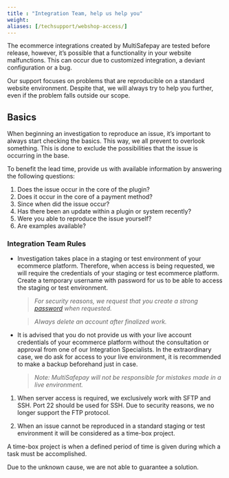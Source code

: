 ```yaml
---
title : "Integration Team, help us help you"
weight:
aliases: [/techsupport/webshop-access/]
---
```


The ecommerce integrations created by MultiSafepay are tested before release, however, it’s possible that a functionality in your website malfunctions. This can occur due to customized integration, a deviant configuration or a bug.

Our support focuses on problems that are reproducible on a standard website environment. Despite that, we will always try to help you further, even if the problem falls outside our scope.

## Basics 
When beginning an investigation to reproduce an issue, it’s important to always start checking the basics. This way, we all prevent to overlook something. This is done to exclude the possibilities that the issue is occurring in the base.

To benefit the lead time, provide us with available information by answering the following questions:

1. Does the issue occur in the core of the plugin?
2. Does it occur in the core of a payment method?
3. Since when did the issue occur?
4. Has there been an update within a plugin or system recently?
5. Were you able to reproduce the issue yourself?
6. Are examples available?

### Integration Team Rules


* Investigation takes place in a staging or test environment of your ecommerce platform. Therefore, when access is being requested, we will require the credentials of your staging or test ecommerce platform. Create a temporary username with password for us to be able to access the staging or test environment.  

   >_For security reasons, we request that you create a strong [password](https://www.lastpass.com/nl/password-generator) when requested._

   >_Always delete an account after finalized work._

* It is advised that you do not provide us with your live account credentials of your ecommerce platform without the consultation or approval from one of our Integration Specialists. In the extraordinary case, we do ask for access to your live environment, it is recommended to make a backup beforehand just in case.

  >_Note: MultiSafepay will not be responsible for mistakes made in a live environment._

1. When server access is required, we exclusively work with SFTP and SSH. Port 22 should be used for SSH. Due to security reasons, we no longer support the FTP protocol.

2. When an issue cannot be reproduced in a standard staging or test environment it will be considered as a time-box project.

  A time-box project is when a defined period of time is given during which a task must be accomplished.

  Due to the unknown cause, we are not able to guarantee a solution.
